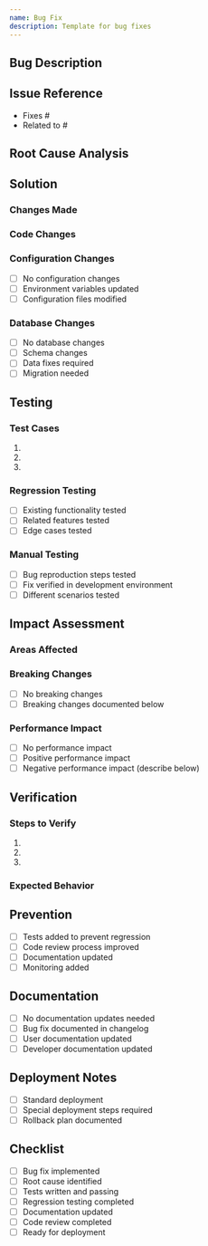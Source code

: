 ```yaml
---
name: Bug Fix
description: Template for bug fixes
---
```


## Bug Description
<!-- Provide a clear and concise description of the bug being fixed -->

## Issue Reference
<!-- Link to the issue being fixed -->
- Fixes #
- Related to #

## Root Cause Analysis
<!-- Describe what caused this bug and why it occurred -->

## Solution
<!-- Describe how this bug is being fixed -->

### Changes Made
<!-- List the specific changes made to fix the bug -->

### Code Changes
<!-- Describe the code changes made -->

### Configuration Changes
<!-- Describe any configuration changes -->
- [ ] No configuration changes
- [ ] Environment variables updated
- [ ] Configuration files modified

### Database Changes
<!-- Describe any database changes -->
- [ ] No database changes
- [ ] Schema changes
- [ ] Data fixes required
- [ ] Migration needed

## Testing
<!-- Describe how the fix is tested -->

### Test Cases
<!-- List the test cases that verify the fix -->
1. 
2. 
3. 

### Regression Testing
<!-- Describe regression testing performed -->
- [ ] Existing functionality tested
- [ ] Related features tested
- [ ] Edge cases tested

### Manual Testing
<!-- Describe manual testing performed -->
- [ ] Bug reproduction steps tested
- [ ] Fix verified in development environment
- [ ] Different scenarios tested

## Impact Assessment
<!-- Assess the impact of this bug fix -->

### Areas Affected
<!-- List areas of the system affected by this fix -->

### Breaking Changes
<!-- Describe any breaking changes -->
- [ ] No breaking changes
- [ ] Breaking changes documented below

### Performance Impact
<!-- Describe performance impact -->
- [ ] No performance impact
- [ ] Positive performance impact
- [ ] Negative performance impact (describe below)

## Verification
<!-- How to verify the fix -->

### Steps to Verify
<!-- Provide steps to verify the fix works -->
1. 
2. 
3. 

### Expected Behavior
<!-- Describe the expected behavior after the fix -->

## Prevention
<!-- How to prevent similar bugs in the future -->
- [ ] Tests added to prevent regression
- [ ] Code review process improved
- [ ] Documentation updated
- [ ] Monitoring added

## Documentation
<!-- Documentation updates -->
- [ ] No documentation updates needed
- [ ] Bug fix documented in changelog
- [ ] User documentation updated
- [ ] Developer documentation updated

## Deployment Notes
<!-- Any special deployment considerations -->
- [ ] Standard deployment
- [ ] Special deployment steps required
- [ ] Rollback plan documented

## Checklist
- [ ] Bug fix implemented
- [ ] Root cause identified
- [ ] Tests written and passing
- [ ] Regression testing completed
- [ ] Documentation updated
- [ ] Code review completed
- [ ] Ready for deployment
